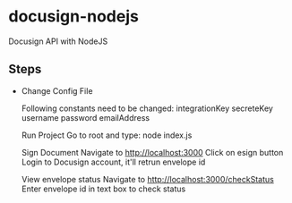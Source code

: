 # docusign-nodejs

Docusign API with NodeJS

## Steps

* Change Config File

    Following constants need to be changed:
        integrationKey
        secreteKey
        username
        password
        emailAddress

    Run Project
        Go to root and type: node index.js

    Sign Document
        Navigate to <http://localhost:3000>
        Click on esign button
        Login to Docusign account, it'll retrun envelope id

    View envelope status
        Navigate to <http://localhost:3000/checkStatus>
        Enter envelope id in text box to check status